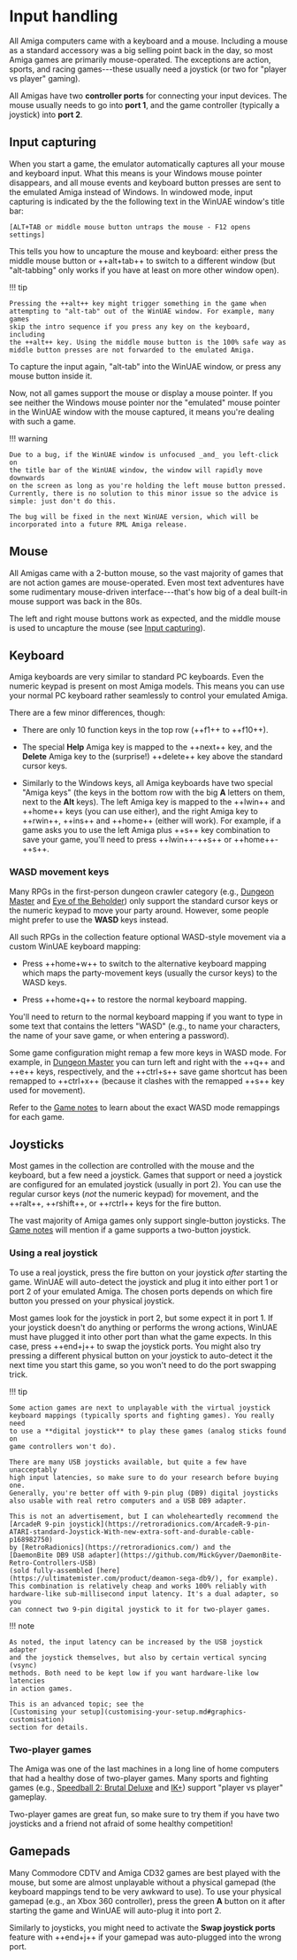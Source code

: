 # Input handling

All Amiga computers came with a keyboard and a mouse. Including a mouse as a
standard accessory was a big selling point back in the day, so most Amiga
games are primarily mouse-operated. The exceptions are action, sports, and
racing games---these usually need a joystick (or two for "player vs player"
gaming).

All Amigas have two **controller ports** for connecting your input devices.
The mouse usually needs to go into **port 1**, and the game controller
(typically a joystick) into **port 2**.


## Input capturing

When you start a game, the emulator automatically captures all your mouse and
keyboard input. What this means is your Windows mouse pointer disappears, and
all mouse events and keyboard button presses are sent to the emulated Amiga
instead of Windows. In windowed mode, input capturing is indicated by the the
following text in the WinUAE window's title bar:

```
[ALT+TAB or middle mouse button untraps the mouse - F12 opens settings]
```

This tells you how to uncapture the mouse and keyboard: either press the
middle mouse button or ++alt+tab++ to switch to a different window (but
"alt-tabbing" only works if you have at least on more other window open).

!!! tip

    Pressing the ++alt++ key might trigger something in the game when
    attempting to "alt-tab" out of the WinUAE window. For example, many games
    skip the intro sequence if you press any key on the keyboard, including
    the ++alt++ key. Using the middle mouse button is the 100% safe way as
    middle button presses are not forwarded to the emulated Amiga.

To capture the input again, "alt-tab" into the WinUAE window, or press any
mouse button inside it.

Now, not all games support the mouse or display a mouse pointer. If you see
neither the Windows mouse pointer nor the "emulated" mouse pointer in the
WinUAE window with the mouse captured, it means you're dealing with such a
game.

!!! warning

    Due to a bug, if the WinUAE window is unfocused _and_ you left-click on
    the title bar of the WinUAE window, the window will rapidly move downwards
    on the screen as long as you're holding the left mouse button pressed.
    Currently, there is no solution to this minor issue so the advice is
    simple: just don't do this.

    The bug will be fixed in the next WinUAE version, which will be
    incorporated into a future RML Amiga release.


## Mouse

All Amigas came with a 2-button mouse, so the vast majority of games that are
not action games are mouse-operated. Even most text adventures have some
rudimentary mouse-driven interface---that's how big of a deal built-in mouse
support was back in the 80s.

The left and right mouse buttons work as expected, and the middle mouse is
used to uncapture the mouse (see [Input capturing](#input-capturing)).


## Keyboard

Amiga keyboards are very similar to standard PC keyboards. Even the numeric
keypad is present on most Amiga models. This means you can use your normal PC
keyboard rather seamlessly to control your emulated Amiga.

There are a few minor differences, though:

- There are only 10 function keys in the top row (++f1++ to ++f10++).

- The special **Help** Amiga key is mapped to the ++next++ key, and the
  **Delete** Amiga key to the (surprise!) ++delete++ key above the standard
  cursor keys.

- Similarly to the Windows keys, all Amiga keyboards have two special "Amiga
  keys" (the keys in the bottom row with the big **A** letters on them, next
  to the **Alt** keys). The left Amiga key is mapped to the ++lwin++ and
  ++home++ keys (you can use either), and the right Amiga key to ++rwin++,
  ++ins++ and ++home++ (either will work). For example, if a game asks you to
  use the left Amiga plus ++s++ key combination to save your game, you'll need
  to press ++lwin++-++s++ or ++home++-++s++.


### WASD movement keys

Many RPGs in the first-person dungeon crawler category (e.g.,
[Dungeon Master](../games/d.md#dungeon-master-v36) and
[Eye of the Beholder](../games/e-f.md#eye-of-the-beholder-ocs)) only support
the standard cursor keys or the numeric keypad to move your party around.
However, some people might prefer to use the **WASD** keys instead.

All such RPGs in the collection feature optional WASD-style movement via a
custom WinUAE keyboard mapping:

- Press ++home+w++ to switch to the alternative keyboard mapping which maps
  the party-movement keys (usually the cursor keys) to the WASD keys.

- Press ++home+q++ to restore the normal keyboard mapping.

You'll need to return to the normal keyboard mapping if you want to type in
some text that contains the letters "WASD" (e.g., to name your characters, the
name of your save game, or when entering a password).

Some game configuration might remap a few more keys in WASD mode. For example,
in [Dungeon Master](../games/d.md#dungeon-master-v36) you can turn left and
right with the ++q++ and ++e++ keys, respectively, and the ++ctrl+s++ save
game shortcut has been remapped to ++ctrl+x++ (because it clashes with the
remapped ++s++ key used for movement).

Refer to the [Game notes](../games/index.md) to learn about the exact WASD
mode remappings for each game.


## Joysticks

Most games in the collection are controlled with the mouse and the keyboard,
but a few need a joystick. Games that support or need a joystick are
configured for an emulated joystick (usually in port 2). You can use the
regular cursor keys (*not* the numeric keypad) for movement, and the ++ralt++,
++rshift++, or ++rctrl++ keys for the fire button.

The vast majority of Amiga games only support single-button joysticks. The
[Game notes](../games/index.md) will mention if a game supports a two-button
joystick.

### Using a real joystick

To use a real joystick, press the fire button on your joystick *after*
starting the game. WinUAE will auto-detect the joystick and plug it into
either port 1 or port 2 of your emulated Amiga. The chosen ports depends on
which fire button you pressed on your physical joystick.

Most games look for the joystick in port 2, but some expect it in port 1. If
your joystick doesn't do anything or performs the wrong actions, WinUAE must
have plugged it into other port than what the game expects. In this case,
press ++end+j++ to swap the joystick ports. You might also try pressing a
different physical button on your joystick to auto-detect it the next time you
start this game, so you won't need to do the port swapping trick.

!!! tip 

    Some action games are next to unplayable with the virtual joystick
    keyboard mappings (typically sports and fighting games). You really need
    to use a **digital joystick** to play these games (analog sticks found on
    game controllers won't do).

    There are many USB joysticks available, but quite a few have unacceptably
    high input latencies, so make sure to do your research before buying one.
    Generally, you're better off with 9-pin plug (DB9) digital joysticks
    also usable with real retro computers and a USB DB9 adapter.

    This is not an advertisement, but I can wholeheartedly recommend the
    [ArcadeR 9-pin joystick](https://retroradionics.com/ArcadeR-9-pin-ATARI-standard-Joystick-With-new-extra-soft-and-durable-cable-p168982750)
    by [RetroRadionics](https://retroradionics.com/) and the
    [DaemonBite DB9 USB adapter](https://github.com/MickGyver/DaemonBite-Retro-Controllers-USB)
    (sold fully-assembled [here](https://ultimatemister.com/product/deamon-sega-db9/), for example).
    This combination is relatively cheap and works 100% reliably with
    hardware-like sub-millisecond input latency. It's a dual adapter, so you
    can connect two 9-pin digital joystick to it for two-player games. 

!!! note

    As noted, the input latency can be increased by the USB joystick adapter
    and the joystick themselves, but also by certain vertical syncing (vsync)
    methods. Both need to be kept low if you want hardware-like low latencies
    in action games.

    This is an advanced topic; see the
    [Customising your setup](customising-your-setup.md#graphics-customisation)
    section for details.


### Two-player games

The Amiga was one of the last machines in a long line of home computers that
had a healthy dose of two-player games. Many sports and fighting games (e.g.,
[Speedball 2: Brutal Deluxe](../games/s.md#speedball-2-brutal-deluxe-ocs) and
[IK+](../games/g-j.md#ik)) support "player vs player" gameplay. 

Two-player games are great fun, so make sure to try them if you have two
joysticks and a friend not afraid of some healthy competition!


## Gamepads

Many Commodore CDTV and Amiga CD32 games are best played with the mouse, but
some are almost unplayable without a physical gamepad (the keyboard mappings
tend to be very awkward to use). To use your physical gamepad (e.g., an Xbox
360 controller), press the green **A** button on it after starting the game
and WinUAE will auto-plug it into port 2.

Similarly to joysticks, you might need to activate the **Swap joystick ports**
feature with ++end+j++ if your gamepad was auto-plugged into the wrong port.
